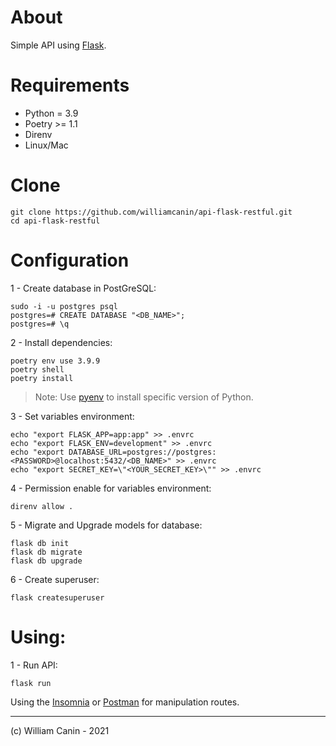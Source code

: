 # About

Simple API using [Flask](https://flask.palletsprojects.com/en/2.0.x/).

# Requirements

* Python = 3.9
* Poetry >= 1.1
* Direnv
* Linux/Mac


# Clone

```shell
git clone https://github.com/williamcanin/api-flask-restful.git
cd api-flask-restful
```


# Configuration

1 - Create database in PostGreSQL:

```shell
sudo -i -u postgres psql
postgres=# CREATE DATABASE "<DB_NAME>";
postgres=# \q
```

2 - Install dependencies:

```shell
poetry env use 3.9.9
poetry shell
poetry install
```

> Note: Use [pyenv](https://github.com/pyenv/pyenv) to install specific version of Python.

3 - Set variables environment:

```shell
echo "export FLASK_APP=app:app" >> .envrc
echo "export FLASK_ENV=development" >> .envrc
echo "export DATABASE_URL=postgres://postgres:<PASSWORD>@localhost:5432/<DB_NAME>" >> .envrc
echo "export SECRET_KEY=\"<YOUR_SECRET_KEY>\"" >> .envrc
```

4 - Permission enable for variables environment:

```shell
direnv allow .
```

5 - Migrate and Upgrade models for database:

```shell
flask db init
flask db migrate
flask db upgrade
```

6 - Create superuser:

```shell
flask createsuperuser
```

# Using:

1 - Run API:

```shell
flask run
```

Using the [Insomnia](https://insomnia.rest/download) or [Postman](https://www.postman.com/) for manipulation routes.

---
(c) William Canin - 2021
